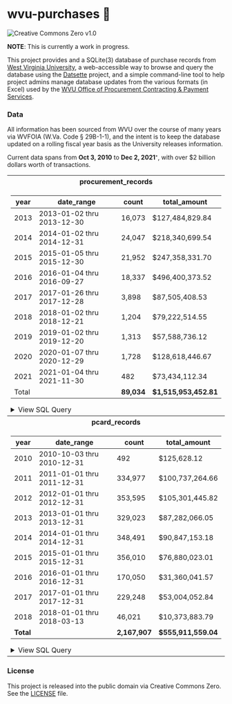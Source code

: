 # wvu-purchases 💸

![Creative Commons Zero v1.0](https://licensebuttons.net/p/zero/1.0/88x15.png)

**NOTE**: This is currently a work in progress.

This project provides and a SQLite(3) database of purchase records from [West Virginia University](https://wvu.edu), a web-accessible way to browse and query the database using the [Datsette](https://datasette.io) project, and a simple command-line tool to help project admins manage database updates from the various formats (in Excel) used by the [WVU Office of Procurement Contracting & Payment Services](https://procurement.wvu.edu/).

### Data

All information has been sourced from WVU over the course of many years via WVFOIA (W.Va. Code § 29B-1-1), and the intent is to keep the database updated on a rolling fiscal year basis as the University releases information.

Current data spans from **Oct 3, 2010** to **Dec 2, 2021**⁺, with over $2 billion dollars worth of transactions.

<table>
<tr><th>procurement_records</th></tr>
<tr><td>

|year |date_range                |count|total_amount   |
|-----|--------------------------|-----|---------------|
|2013 |2013-01-02 thru 2013-12-30|16,073|$127,484,829.84|
|2014 |2014-01-02 thru 2014-12-31|24,047|$218,340,699.54|
|2015 |2015-01-05 thru 2015-12-30|21,952|$247,358,331.70|
|2016 |2016-01-04 thru 2016-09-27|18,337|$496,400,373.52|
|2017 |2017-01-26 thru 2017-12-28|3,898|$87,505,408.53 |
|2018 |2018-01-02 thru 2018-12-21|1,204|$79,222,514.55 |
|2019 |2019-01-02 thru 2019-12-20|1,313|$57,588,736.12 |
|2020 |2020-01-07 thru 2020-12-29|1,728|$128,618,446.67|
|2021 |2021-01-04 thru 2021-11-30|482  |$73,434,112.34 |
|Total|                          |**89,034**|**$1,515,953,452.81**|
<details> 
  <summary>View SQL Query</summary>

   ```sql
SELECT
    strftime('%Y', approved_date) AS year,
    printf('%s thru %s', MIN(approved_date), MAX(approved_date)) AS date_range,
    printf('%,d', count(*)) as count,
    printf('$%,.2f', SUM(amount)) AS total_amount
FROM
    procurement_records
GROUP BY
    strftime('%Y', approved_date)
UNION ALL
SELECT
    'Total' AS year,
    NULL as date_range,
    printf('%,d', count(*)) AS count,
    printf('$%,.2f', SUM(amount)) AS total_amount
FROM
    procurement_records
ORDER BY
    year;
   ```
</details>
</td></tr>
<th>pcard_records</th>
<tr><td>

|year |date_range                |count|total_amount   |
|-----|--------------------------|-----|---------------|
|2010 |2010-10-03 thru 2010-12-31|492  |$125,628.12    |
|2011 |2011-01-01 thru 2011-12-31|334,977|$100,737,264.66|
|2012 |2012-01-01 thru 2012-12-31|353,595|$105,301,445.82|
|2013 |2013-01-01 thru 2013-12-31|329,023|$87,282,066.05 |
|2014 |2014-01-01 thru 2014-12-31|348,491|$90,847,153.18 |
|2015 |2015-01-01 thru 2015-12-31|356,010|$76,880,023.01 |
|2016 |2016-01-01 thru 2016-12-31|170,050|$31,360,041.57 |
|2017 |2017-01-01 thru 2017-12-31|229,248|$53,004,052.84 |
|2018 |2018-01-01 thru 2018-03-13|46,021|$10,373,883.79 |
|**Total**|                          |**2,167,907**|**$555,911,559.04**|
<details> 
  <summary>View SQL Query</summary>

   ```sql
SELECT
    strftime('%Y', trans_date) AS year,
    printf('%s thru %s', MIN(trans_date), MAX(trans_date)) AS date_range,
    printf('%,d', count(*)) as count,
    printf('$%,.2f', SUM(trans_amount)) AS total_amount
FROM
    pcard_records
GROUP BY
    strftime('%Y', trans_date)
UNION ALL
SELECT
    'Total' AS year,
    NULL as date_range,
    printf('%,d', count(*)) AS count,
    printf('$%,.2f', SUM(trans_amount)) AS total_amount
FROM
    pcard_records
ORDER BY
    year;
   ```
</details>
</td></tr> </table>

### License

This project is released into the public domain via Creative Commons Zero. See the [LICENSE](./LICENSE) file.